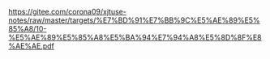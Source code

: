 https://gitee.com/corona09/xjtuse-notes/raw/master/targets/%E7%BD%91%E7%BB%9C%E5%AE%89%E5%85%A8/10-%E5%AE%89%E5%85%A8%E5%BA%94%E7%94%A8%E5%8D%8F%E8%AE%AE.pdf
